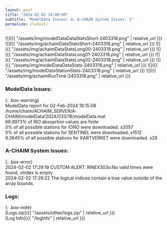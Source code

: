 ```yaml
---
layout: post
title: "2024-02-02 18:00:00"
subtitle: "ModelData Issues: 4; A-CHAIM System Issues: 2"
permalink: /latest/
---
```


![]({{ "/assets/img/modelDataDataStatsShort-2403318.png" | relative_url }})
![]({{ "/assets/img/achaimDataStatsShort-2403318.png" | relative_url }})
![]({{ "/assets/img/achaimDataStatsLong00-2403318.png" | relative_url }})
![]({{ "/assets/img/achaimDataStatsLong01-2403318.png" | relative_url }})
![]({{ "/assets/img/achaimDataStatsLong02-2403318.png" | relative_url }})
![]({{ "/assets/img/modelDataDataStats-2403318.png" | relative_url }})
![]({{ "/assets/img/modelDataStationStats-2403318.png" | relative_url }})
![]({{ "/assets/img/achaimRunTime-2403318.png" | relative_url }})


### ModelData Issues:  
  
{: .box-warning}  
 ModelData report for 02-Feb-2024 18:15:08   
 /home/chaim/ACHAIM_SERVER/A-CHAIM/modelData/2024/033/18/modelData.mat   
 68.9973% of RIO absoprtion values are finite   
 0% of all possible stations for IONO were downloaded. x2057   
 0% of all possible stations for SENTINEL were downloaded. x1512   
 9.3645% of all possible stations for KARTVERKET were downloaded. x28   
  
### A-CHAIM System Issues:  
  
{: .box-error}  
2024-02-02 17:29:19 CUSTOM ALERT: RINEX303o:No valid times were found, vIndex is empty  
2024-02-02 17:29:22 The logical indices contain a true value outside of the array bounds.  

### Logs:  
  
{: .box-note}  
[Logs.zip]({{ "/assets/other/logs.zip" | relative_url }})  
[Log Info]({{ "/logInfo" | relative_url }})  

